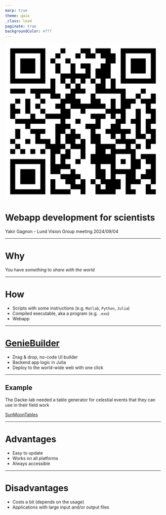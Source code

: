 ```yaml
---
marp: true
theme: gaia
_class: lead
paginate: true
backgroundColor: #fff
---
```


<style>
section::after {
  content: attr(data-marpit-pagination) '/' attr(data-marpit-pagination-total);
}
</style>


![bg left:40% 80%](link.png)

# Webapp development for scientists

Yakir Gagnon - Lund Vision Group meeting 2024/09/04

<!--Admittedly this will not be equally useful to everyone here, but it proved very useful to me, so I'm hoping this might help others as well-->

---

# Why

You have *something* to *share with the world*

<!--
Why do we want to develop a webapp?
You've built "something" you'd like to "share with the world". 
The something could be a research paper, a new method you've developed, a tool you needed in your research, a proof of concept, anything really. 
You'd like others to see it, use it, contribute to it, and interact with it. You already know that this should prove useful to your colleagues, or students, but you need to first give it to them.
-->

---

# How

- Scripts with some instructions (e.g. `Matlab`, `Python`, `Julia`)
- Compiled executable, aka a program (e.g. `.exe`)
- Webapp

<!--
How do you give them the thing you've built?
There are mainly 3 channels:
- Scripts: by far the most common way. Riddled with problems:
    1. This will only work on the exact same system
    2. Recreating the exact same environment can be really hard
    3. Can require some niche technical skills
- Compiled executable: Awesome when it works:
    1. Very static, hard to update
    2. available only for a few platforms
    3. Can be hard to produce
- Webapp: Requires web development knowledge
-->

---

# [GenieBuilder](https://genieframework.com/#GB)

- Drag & drop, no-code UI builder
- Backend app logic in Julia
- Deploy to the world-wide web with one click

<!--
Allows you to take your (Julia) script, and with zero webdev knowledge turn it into a webapp.
-->

---

## Example

The Dacke-lab needed a table generator for celestial events that they can use in their field work

[SunMoonTables](https://7qme8.launch.juliahub.app/)

<!--
1. Let the user decide the dates they'll be in the field.
2. Which field station it is they are going to.
3.Do they want to include any crepuscular angles?
4. What sun elevations do they want to include?
5. and that's it!

Most of the functionality and code is in producing this table (calculating when the sun and moon will be at the crepuscular, horizon, and selected elevations for the desired dates and location).
The GUI and reactivity on the webapp is all taken care of by GenieBuilder.
-->

---

# Advantages

- Easy to update
- Works on all platforms
- Always accessible

<!--
- Easy to update, augment, and change: I can always change the code as I like, and redeploy
- Works on all platforms: who doesn't have a web-browser
- Always accessible: If you are online, you can access it
-->

---

# Disadvantages

- Costs a bit (depends on the usage)
- Applications with large input and/or output files

<!--
- Costs a bit: my app cost 100 sek last month
- Doesn't fit with applications with large input and/or output files: you'd need to upload and/or download the files which could be slow and inefficient compared to processing it locally on your machine.

So that's it! I think I'll try and go through this webapp route for anything that fits well with it in the future. Feel free to ask me if you have any questions about this thing, and thanks for listening!
-->
